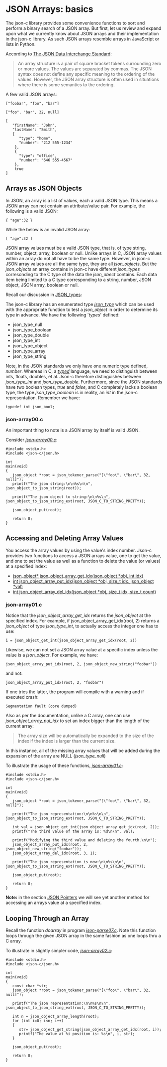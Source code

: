 # JSON Arrays: basics

The json-c library provides some convenience functions to sort and perform a binary search of a JSON array. But first, let us review and expand upon what we currently know about JSON arrays and their implementation in the json-c library. As such JSON arrays resemble arrays in JavaScript or lists in Python.

According to [The JSON Data Interchange Standard](http://www.ecma-international.org/publications/files/ECMA-ST/ECMA-404.pdf):
> An array structure is a pair of square bracket tokens surrounding zero or more values. The values are separated by commas. The JSON syntax does not define any specific meaning to the ordering of the values. However, the JSON array structure is often used in situations where there is some semantics to the ordering.

A few valid JSON arrays:

```
["foobar", "foo", "bar"]
```

```
["foo", "bar", 32, null]
```

```
[
   "firstName": "John",
   "lastName": "Smith",
   {
      "type": "home",
      "number": "212 555-1234"
    },
    {
      "type": "office",
      "number": "646 555-4567"
    },
    true
]
```

## Arrays as JSON Objects

In JSON, an array is a list of values, each a valid JSON type. This means a JSON array can not contain an attribute/value pair. For example, the following is a valid JSON:

```
{ "age":32 }
```
While the below is an invalid JSON array:

```
[ "age":32 ]
```

JSON array values must be a valid JSON type, that is, of type string, number, object, array, boolean or null. Unlike arrays in C, JSON array values within an array do not all have to be the same type. However, in json-c JSON array values are all the same type, they are all _*json_objects*_. But the _*json_objects*_ an array contains in json-c have different _*json_types*_ corresonding to the C type of the data the _*json_obect*_ contains. Each data item being limited to a C type corresponding to a string, number, JSON object, JSON array, boolean or null.

Recall our discussion in [JSON_types](https://github.com/rbtylee/tutorial-jsonc/blob/master/tutorial/types.md):

The json-c library has an enumerated type [_*json_type*_](https://json-c.github.io/json-c/json-c-0.14/doc/html/json__types_8h.html) which can be used with the appropriate function to test a _*json_object*_ in order to determine its type in advance. We have the following '_types_' defined:

- json_type_null
- json_type_boolean
- json_type_double
- json_type_int
- json_type_object
- json_type_array
- json_type_string

Note, in the JSON standards we only have one numeric type defined, _number_. Whereas in C, a [_typed_](https://en.wikipedia.org/wiki/Strong_and_weak_typing) language, we need to distinguish between ints, floats, doubles, et al. Json-c therefore distinguishes between _*json_type_int*_ and _*json_type_double*_. Furthermore, since the JSON standards have two boolean types, _true_ and _false_, and C completely lacks a boolean type, the type _*json_type_boolean*_ is in reality, an *int* in the json-c representation. Remember we have:

```
typedef int json_bool;
```

### json-array00.c

An important thing to note is a JSON array by itself is valid JSON.

Consider [_*json-array00.c*_](https://github.com/rbtylee/tutorial-jsonc/blob/master/src/json-array00.c):

```
#include <stdio.h>
#include <json-c/json.h>

int
main(void)
{
   json_object *root = json_tokener_parse("[\"foo\", \"bar\", 32, null]");
   printf("The json string:\n\n%s\n\n", json_object_to_json_string(root));
   
   printf("The json object to string:\n\n%s\n", json_object_to_json_string_ext(root, JSON_C_TO_STRING_PRETTY));

   json_object_put(root);

   return 0;
}
```

## Accessing and Deleting Array Values

You access the array values by using the value's index number. Json-c provides two functions to access a JSON arrays value, one to get the value, and one to set the value as well as a function to delete the value (or values) at a specified index:

- [json_object\* json_object_array_get_idx(json_object \*obj, int idx)](https://json-c.github.io/json-c/json-c-0.14/doc/html/json__object_8h.html#a676711a76545d4ec65cc75f100f5fd19)
- [int json_object_array_put_idx(json_object *obj, size_t idx, json_object *val)](https://json-c.github.io/json-c/json-c-0.14/doc/html/json__object_8h.html#a1ac0ccdbc13a25da7d8b2dc9e421dfad)
- [int json_object_array_del_idx(json_object *obj, size_t idx, size_t count)](https://json-c.github.io/json-c/json-c-0.14/doc/html/json__object_8h.html#a722eca9f578704d3af38b97549242c1f)

### json-array01.c

Notice that the _*json_object_array_get_idx*_ returns the _*json_object*_ at the specified index. For example, if json_object_array_get_idx(root, 2) returns a _*json_object*_ of type _*json_type_int*_, to actually access the integer one has to use:

```
i = json_object_get_int(json_object_array_get_idx(root, 2))
```

Likewise, we can not set a JSON array value at a specific index unless the value is a _*json_object*_.  For example, we have:

```
json_object_array_put_idx(root, 2, json_object_new_string("foobar"))
```
and not:

```
json_object_array_put_idx(root, 2, "foobar")
```
If one tries the latter, the program will compile with a warning and if executed crash:

```
Segmentation fault (core dumped)
```
Also as per the documentation, unlike a C array, one can use _*json_object_array_put_idx*_ to set an index bigger than the length of the current array:

> The array size will be automatically be expanded to the size of the index if the index is larger than the current size.

In this instance, all of the missing array values that will be added during the expansion of the array are NULL (_*json_type_null*_)

To illustrate the usage of these functions, [_*json-array01.c*_](https://github.com/rbtylee/tutorial-jsonc/blob/master/src/json-array01.c):

```
#include <stdio.h>
#include <json-c/json.h>

int
main(void)
{
   json_object *root = json_tokener_parse("[\"foo\", \"bar\", 32, null]");

   printf("The json representation:\n\n%s\n\n", json_object_to_json_string_ext(root, JSON_C_TO_STRING_PRETTY));

   int val = json_object_get_int(json_object_array_get_idx(root, 2));
   printf("The third value of the array is: %d\n\n", val);

   printf("Modifying the third value and deleting the fourth.\n\n");
   json_object_array_put_idx(root, 2, json_object_new_string("foobar"));
   json_object_array_del_idx(root, 3, 1);

   printf("The json representation is now:\n\n%s\n\n", json_object_to_json_string_ext(root, JSON_C_TO_STRING_PRETTY));

   json_object_put(root);

   return 0;
}

```

**Note:** in the section [JSON Pointers](https://github.com/rbtylee/tutorial-jsonc/blob/master/tutorial/edit2.md) we will see yet another method for accessing an arrays value at a specified index.

## Looping Through an Array

Recall the function _*doarray*_ in program [_*json-parse07.c*_](https://github.com/rbtylee/tutorial-jsonc/blob/master/src/json-parse07.c). Note this function loops through the given JSON array in the same fashion as one loops thru a C array.

To illustrate in slightly simpler code, [_*json-array02.c*_](https://github.com/rbtylee/tutorial-jsonc/blob/master/src/json-array02.c):

```
#include <stdio.h>
#include <json-c/json.h>

int
main(void)
{
   const char *str;
   json_object *root = json_tokener_parse("[\"foo\", \"bar\", 32, null]");

   printf("The json representation:\n\n%s\n\n", json_object_to_json_string_ext(root, JSON_C_TO_STRING_PRETTY));

   int n = json_object_array_length(root);
   for (int i=0; i<n; i++)
   {
      str= json_object_get_string(json_object_array_get_idx(root, i));
      printf("The value at %i position is: %s\n", i, str);
   }
   
   json_object_put(root);

   return 0;
}
```

